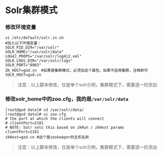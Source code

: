 # Solr集群模式

### 修改环境变量

```
vi /etc/default/solr.in.sh
#加入以下环境变量：
SOLR_PID_DIR="/var/solr"
SOLR_HOME="/var/solr/data"
LOG4J_PROPS="/var/solr/log4j2.xml"
SOLR_LOGS_DIR="/var/solr/logs"
SOLR_PORT="8983"
ZK_HOST=god.cn  #如果是集群模式，必须加这个属性，如果不启用集群，注释即可
SOLR_HOST=god.cn
```

> 注意：以上脚本修改，仅是单个solr示例，集群模式下，需要逐一的添加

### 修改solr\_home中的zoo.cfg，我的是`/var/solr/data`

```
[root@god data]# cd /var/solr/data/
[root@god data]# vi zoo.cfg 
# the port at which the clients will connect
# clientPort=2181
# NOTE: Solr sets this based on zkRun / zkHost params
clientPort=2181
zkHost=god.cn #这个是zookeeper的主机名称
```

> 注意：以上脚本修改，仅是单个solr示例，集群模式下，需要逐一的添加



